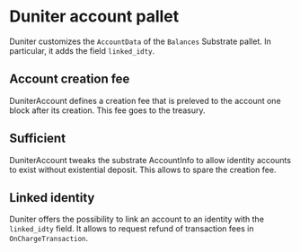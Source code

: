 # Duniter account pallet

Duniter customizes the `AccountData` of the `Balances` Substrate pallet. In particular, it adds the field `linked_idty`. 

## Account creation fee

DuniterAccount defines a creation fee that is preleved to the account one block after its creation. This fee goes to the treasury.

## Sufficient 

DuniterAccount tweaks the substrate AccountInfo to allow identity accounts to exist without existential deposit. This allows to spare the creation fee.

## Linked identity

Duniter offers the possibility to link an account to an identity with the `linked_idty` field. It allows to request refund of transaction fees in `OnChargeTransaction`.